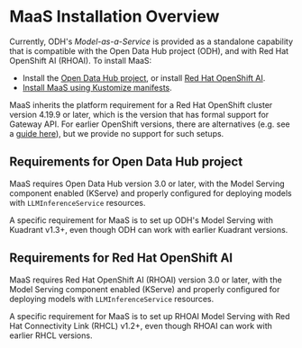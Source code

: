 # MaaS Installation Overview

Currently, ODH's _Model-as-a-Service_ is provided as a standalone capability that is
compatible with the Open Data Hub project (ODH), and with Red Hat OpenShift AI (RHOAI). To
install MaaS:

* Install the [Open Data Hub project](odh-setup.md),
  or install [Red Hat OpenShift AI](rhoai-setup.md).
* [Install MaaS using Kustomize manifests](maas-setup.md).

MaaS inherits the platform requirement for a Red Hat OpenShift cluster version 4.19.9 or
later, which is the version that has formal support for Gateway API. For earlier OpenShift
versions, there are alternatives (e.g. see a [guide here](https://github.com/opendatahub-io/kserve/tree/release-v0.15/docs/samples/llmisvc/ocp-4-18-setup)),
but we provide no support for such setups.

## Requirements for Open Data Hub project

MaaS requires Open Data Hub version 3.0 or later, with the Model Serving component
enabled (KServe) and properly configured for deploying models with `LLMInferenceService`
resources.

A specific requirement for MaaS is to set up ODH's Model Serving with Kuadrant v1.3+, even
though ODH can work with earlier Kuadrant versions.

## Requirements for Red Hat OpenShift AI

MaaS requires Red Hat OpenShift AI (RHOAI) version 3.0 or later, with the Model Serving
component enabled (KServe) and properly configured for deploying models with
`LLMInferenceService` resources.

A specific requirement for MaaS is to set up RHOAI Model Serving with Red Hat Connectivity
Link (RHCL) v1.2+, even though RHOAI can work with earlier RHCL versions.
